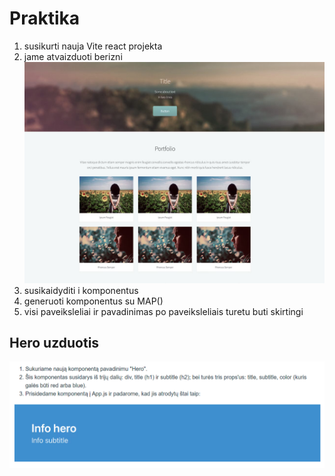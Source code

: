 # Praktika

1. susikurti nauja Vite react projekta
2. jame atvaizduoti berizni ![](uzd/uzd2.png)
3. susikaidyditi i komponentus
4. generuoti komponentus su MAP()
5. visi paveiksleliai ir pavadinimas po paveiksleliais turetu buti skirtingi

## Hero uzduotis

![](assets/2023-08-07-11-55-04.png)
